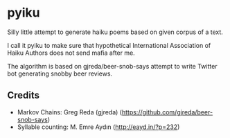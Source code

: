 # pyiku
Silly little attempt to generate haiku poems based on given corpus of a text.

I call it pyiku to make sure that hypothetical International Association of Haiku Authors does not send mafia after me.

The algorithm is based on gjreda/beer-snob-says attempt to write Twitter bot generating snobby beer reviews.

## Credits
- Markov Chains: Greg Reda (gjreda) (https://github.com/gjreda/beer-snob-says)
- Syllable counting: M. Emre Aydın (http://eayd.in/?p=232)
